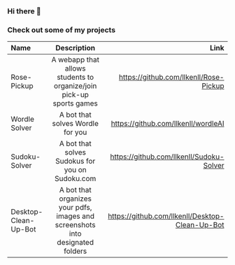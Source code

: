 ### Hi there 👋

### Check out some of my projects

| Name  | Description  | Link |
| :------------ |:---------------:| -----:|
| Rose-Pickup     | A webapp that allows students to organize/join pick-up sports games| https://github.com/llkenll/Rose-Pickup |
| Wordle Solver      | A bot that solves Wordle for you        | https://github.com/llkenll/wordleAI |
| Sudoku-Solver | A bot that solves Sudokus for you on Sudoku.com | https://github.com/llkenll/Sudoku-Solver |
| Desktop-Clean-Up-Bot | A bot that organizes your pdfs, images and screenshots into designated folders | https://github.com/llkenll/Desktop-Clean-Up-Bot |
